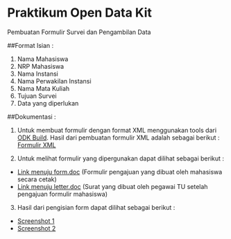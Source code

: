 # Praktikum Open Data Kit

Pembuatan Formulir Survei dan Pengambilan Data

##Format Isian :
 1. Nama Mahasiswa
 2. NRP Mahasiswa
 3. Nama Instansi
 4. Nama Perwakilan Instansi
 5. Nama Mata Kuliah
 6. Tujuan Survei
 7. Data yang diperlukan
 
##Dokumentasi :
 1. Untuk membuat formulir dengan format XML menggunakan tools dari [ODK Build][5]. Hasil dari pembuatan formulir XML adalah sebagai berikut : [Formulir XML][1]

 2. Untuk melihat formulir yang dipergunakan dapat dilihat sebagai berikut :
  - [Link menuju form.doc][2] (Formulir pengajuan yang dibuat oleh mahasiswa secara cetak)
  - [Link menuju letter.doc][6] (Surat yang dibuat oleh pegawai TU setelah pengajuan formulir mahasiswa)
 
 3. Hasil dari pengisian form dapat dilihat sebagai berikut :
  - [Screenshot 1][3]
  - [Screenshot 2][4]


  [1]: https://github.com/adnanfajr/tost/blob/master/form/Form%20Survei%20dan%20Pengambilan%20Data.xml
  [2]: https://github.com/adnanfajr/tost/blob/master/doc/form.doc
  [3]: https://github.com/adnanfajr/tost/blob/master/doc/screenshot-1.png
  [4]: https://github.com/adnanfajr/tost/blob/master/doc/screenshot-2.png
  [5]: https://opendatakit.org/use/build/
  [6]: https://github.com/adnanfajr/tost/blob/master/doc/letter.doc